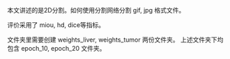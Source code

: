 本文讲述的是2D分割。如何使用分割网络分割 gif, jpg 格式文件。

评价采用了 miou, hd, dice等指标。

文件夹里需要创建 weights_liver, weights_tumor 两份文件夹。
上述文件夹下均包含 epoch_10, epoch_20 文件夹。
